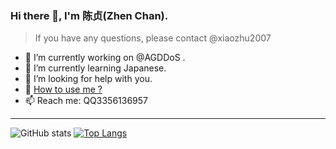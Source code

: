 ### Hi there 👋, I'm 陈贞(Zhen Chan).

> If you have any questions, please contact @xiaozhu2007 

- 🔭 I’m currently working on @AGDDoS .
- 🌱 I’m currently learning Japanese.
- 🤔 I’m looking for help with you.
- 💬 [How to use me ?](usage.md)
- 📫 Reach me: QQ3356136957
---
![GitHub stats](https://github-readme-stats.vercel.app/api?username=AGDDoS-bot&repo=AGDDoS-bot&locale=cn&count_private=true)
[![Top Langs](https://github-readme-stats.vercel.app/api/top-langs/?username=AGDDoS-bot)](https://github.com/AGDDoS-bot)
